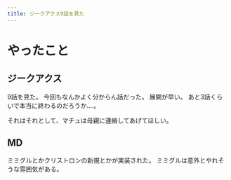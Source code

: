 ```yaml
---
title: ジークアクス9話を見た
---
```


# やったこと

## ジークアクス

9話を見た。
今回もなんかよく分からん話だった。
展開が早い。
あと3話くらいで本当に終わるのだろうか‥‥。

それはそれとして、マチュは母親に連絡してあげてほしい。

## MD

ミミグルとかクリストロンの新規とかが実装された。
ミミグルは意外とやれそうな雰囲気がある。
